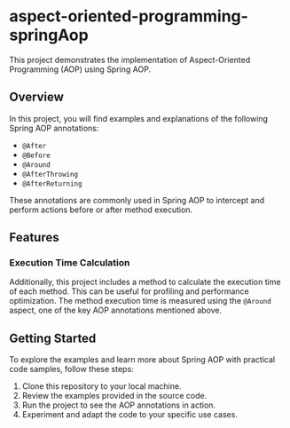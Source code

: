 # aspect-oriented-programming-springAop

This project demonstrates the implementation of Aspect-Oriented Programming (AOP) using Spring AOP.

## Overview

In this project, you will find examples and explanations of the following Spring AOP annotations:

- `@After`
- `@Before`
- `@Around`
- `@AfterThrowing`
- `@AfterReturning`

These annotations are commonly used in Spring AOP to intercept and perform actions before or after method execution.

## Features

### Execution Time Calculation

Additionally, this project includes a method to calculate the execution time of each method. This can be useful for profiling and performance optimization. The method execution time is measured using the `@Around` aspect, one of the key AOP annotations mentioned above.

## Getting Started

To explore the examples and learn more about Spring AOP with practical code samples, follow these steps:

1. Clone this repository to your local machine.
2. Review the examples provided in the source code.
3. Run the project to see the AOP annotations in action.
4. Experiment and adapt the code to your specific use cases.

##
